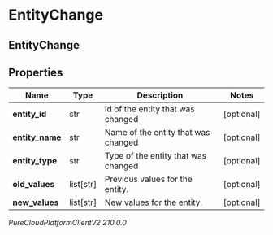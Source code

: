 # EntityChange

## EntityChange

## Properties

|Name | Type | Description | Notes|
|------------ | ------------- | ------------- | -------------|
| **entity_id** | str | Id of the entity that was changed | [optional] |
| **entity_name** | str | Name of the entity that was changed | [optional] |
| **entity_type** | str | Type of the entity that was changed | [optional] |
| **old_values** | list[str] | Previous values for the entity. | [optional] |
| **new_values** | list[str] | New values for the entity. | [optional] |



_PureCloudPlatformClientV2 210.0.0_
